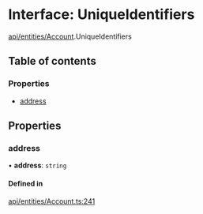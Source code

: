 # Interface: UniqueIdentifiers

[api/entities/Account](../wiki/api.entities.Account).UniqueIdentifiers

## Table of contents

### Properties

- [address](../wiki/api.entities.Account.UniqueIdentifiers#address)

## Properties

### address

• **address**: `string`

#### Defined in

[api/entities/Account.ts:241](https://github.com/PolymeshAssociation/polymesh-sdk/blob/e978aefd/src/api/entities/Account.ts#L241)
